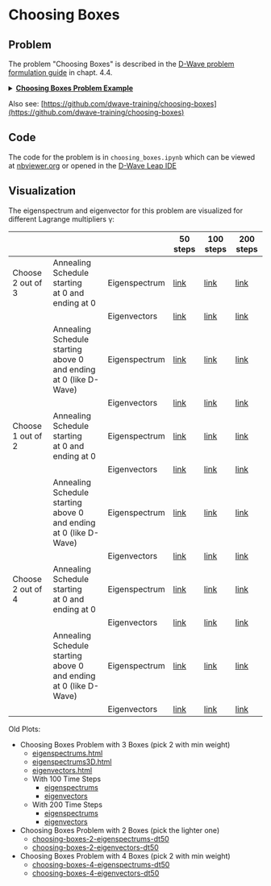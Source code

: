 # Choosing Boxes

## Problem

The problem "Choosing Boxes" is described in the
[D-Wave problem formulation guide](https://www.dwavesys.com/media/bu0lh5ee/problem-formulation-guide-2022-01-10.pdf)
in chapt. 4.4.  

<details>
<summary>
<b><u>Choosing Boxes Problem Example</u></b>
</summary>

### Example: Choosing Boxes

We're given three boxes with different weights.
We want to choose the two boxes with the smallest sum.

| | Box 1 | Box 2 | Box 3 |
| --- | --- | --- | --- |
| Weight | 15 | 20 | 25 |

This is a simple problem – we know that the answer is to choose boxes 15 and 20.
But how do we phrase this problem as a BQM?

#### Step 1: Write Objective and Constraints

**Objective**: We are looking for the smallest sum, so our objective is "minimize the sum of
the boxes chosen".  
**Constraint**: We are allowed to choose two boxes, so our constraint is "choose exactly two
boxes".

#### Step 2: Convert Objective and Constraints into Binary Math Expressions

**Binary Variables.** First, we need to define our binary variables.
The answer that we are looking for is which boxes we should choose.
For each box, we can ask "do we choose this box?".
This points us to how we should define our binary variables.

| | Use Box i | Don't use Box i |
| --- | --- | --- |
| QUBO | $x_i = 1$ | $x_i = 0$ |
| Ising | $s_i = +1$ | $s_i = −1$ |

Once we have defined our binary variables, we can convert our objective and constraint into math expressions.

**Objective.** We consider our objective for both QUBO and Ising forms.

**QUBO:**
To figure out the sum of the boxes that are chosen, we can use a weighted sum: $15x_1 + 20x_2 + 25x_3$.
In this sum, the boxes that are chosen will have $x_i = 1$ and the boxes that are not chosen will have $x_i = 0$.
In other words, the value of boxes that are not chosen will be multiplied by zero and so we will only be adding up the value of the boxes that are chosen.
Our objective function becomes:

$$
min(15x_1 + 20x_2 + 25x_3)
$$

**Ising:**
Using our binary variables, we can convert our +1/-1 to 1/0 using the Ising to QUBO translation shown earlier, which maps +1 7→ 1 and −1 7→ 0.
Our objective function can then be written as:

$$
min \left (
  15 \left ( \frac{s_1 + 1}{2} \right ) +
  20 \left ( \frac{s_2 + 1}{2} \right ) +
  25 \left ( \frac{s_3 + 1}{2} \right )
\right )
$$

**Constraint.** We consider our constraint for both QUBO and Ising forms.

**QUBO:**
Our constraint "choose exactly two boxes" means that we need exactly two of our binary variables to have value 1, and the remaining binary variable will have value 0.
In other words, our constraint can be written as:

$$x_1 + x_2 + x_3 = 2$$

**Ising:**
Our constraint "choose exactly two boxes" means that we need exactly two of our binary variables to have value +1, and the remaining binary variable will have value -1.
In other words, our constraint can be written as:

$$s_1 + s_2 + s_3 = 1$$

#### Step 3: Transform Math Expressions into a BQM

Our objective function is fine as written, so we only need to modify our constraint.

**QUBO:**
To modify our constraint, we need to use the method for equalities.
Original constraint:
$$x_1 + x_2 + x_3 = 2$$
Move everything to one side:
$$x_1 + x_2 + x_3 − 2 = 0$$
Square the expression:
$$(x_1 + x_2 + x_3 − 2)^2$$

**Ising:**
Following the same method, we can rewrite our constraint as follows.
$$(s_1 + s_2 + s_3 − 1)^2$$

#### Step 4: Combine Expressions

Now that we have written our objective and constraint in BQM form, we can combine them together to make our final model using addition and adding in a Lagrange parameter.
Both of these can be expanded and simplified to prepare for input to an Ocean python program.

**QUBO:**
$$
min \left (
  (15 x_1 + 20 x_2 + 25 x_3) +
  γ (x_1 + x_2 + x_3 − 2)^2
\right )
$$

**Ising:**

$$
min \left (
  15 \left ( \frac{s_1 + 1}{2} \right ) +
  20 \left ( \frac{s_2 + 1}{2} \right ) +
  25 \left ( \frac{s_3 + 1}{2} \right ) +
  γ (s_1 + s_2 + s_3 − 1)^2
\right )
$$

</details>

Also see:
[https://github.com/dwave-training/choosing-boxes](https://github.com/dwave-training/choosing-boxes)

## Code

The code for the problem is in 
`choosing_boxes.ipynb` <!-- [choosing_boxes.ipynb](choosing_boxes_problem/choosing_boxes.ipynb) -->
which can be viewed at
[nbviewer.org](https://nbviewer.org/github/klezm/QuantumAnnealingPlayground/blob/main/choosing_boxes_problem/choosing_boxes.ipynb)
or opened in the
[D-Wave Leap IDE](https://ide.dwavesys.io/#https://github.com/klezm/QuantumAnnealingPlayground)

## Visualization

The eigenspectrum and eigenvector for this problem are visualized for different Lagrange multipliers γ:


|                   |                                                                        |               | 50 steps                                                         | 100 steps                                                         | 200 steps                                                         |
|-------------------|------------------------------------------------------------------------|---------------|------------------------------------------------------------------|-------------------------------------------------------------------|-------------------------------------------------------------------|
| Choose 2 out of 3 | Annealing Schedule starting <br> at 0 and ending at 0                  | Eigenspectrum | [link](https://klezm.github.io/QuantumAnnealingPlayground/choosing_boxes_problem/results/eigenspectrums-choose-2of3_γ5-80_Δt50_sched-similar.html) | [link](https://klezm.github.io/QuantumAnnealingPlayground/choosing_boxes_problem/results/eigenspectrums-choose-2of3_γ5-80_Δt100_sched-similar.html) | [link](https://klezm.github.io/QuantumAnnealingPlayground/choosing_boxes_problem/results/eigenspectrums-choose-2of3_γ5-80_Δt200_sched-similar.html) |
|                   |                                                                        | Eigenvectors  | [link](https://klezm.github.io/QuantumAnnealingPlayground/choosing_boxes_problem/results/eigenvectors-choose-2of3_γ5-80_Δt50_sched-similar.html)   | [link](https://klezm.github.io/QuantumAnnealingPlayground/choosing_boxes_problem/results/eigenvectors-choose-2of3_γ5-80_Δt100_sched-similar.html)   | [link](https://klezm.github.io/QuantumAnnealingPlayground/choosing_boxes_problem/results/eigenvectors-choose-2of3_γ5-80_Δt200_sched-similar.html)   |
|                   | Annealing Schedule starting <br> above 0 and ending at 0 (like D-Wave) | Eigenspectrum | [link](https://klezm.github.io/QuantumAnnealingPlayground/choosing_boxes_problem/results/eigenspectrums-choose-2of3_γ5-80_Δt50_sched-approx.html)  | [link](https://klezm.github.io/QuantumAnnealingPlayground/choosing_boxes_problem/results/eigenspectrums-choose-2of3_γ5-80_Δt100_sched-approx.html)  | [link](https://klezm.github.io/QuantumAnnealingPlayground/choosing_boxes_problem/results/eigenspectrums-choose-2of3_γ5-80_Δt200_sched-approx.html)  |
|                   |                                                                        | Eigenvectors  | [link](https://klezm.github.io/QuantumAnnealingPlayground/choosing_boxes_problem/results/eigenvectors-choose-2of3_γ5-80_Δt50_sched-approx.html)    | [link](https://klezm.github.io/QuantumAnnealingPlayground/choosing_boxes_problem/results/eigenvectors-choose-2of3_γ5-80_Δt100_sched-approx.html)    | [link](https://klezm.github.io/QuantumAnnealingPlayground/choosing_boxes_problem/results/eigenvectors-choose-2of3_γ5-80_Δt200_sched-approx.html)    |
| Choose 1 out of 2 | Annealing Schedule starting <br> at 0 and ending at 0                  | Eigenspectrum | [link](https://klezm.github.io/QuantumAnnealingPlayground/choosing_boxes_problem/results/eigenspectrums-choose-2of2_γ5-80_Δt50_sched-similar.html) | [link](https://klezm.github.io/QuantumAnnealingPlayground/choosing_boxes_problem/results/eigenspectrums-choose-2of2_γ5-80_Δt100_sched-similar.html) | [link](https://klezm.github.io/QuantumAnnealingPlayground/choosing_boxes_problem/results/eigenspectrums-choose-2of2_γ5-80_Δt200_sched-similar.html) |
|                   |                                                                        | Eigenvectors  | [link](https://klezm.github.io/QuantumAnnealingPlayground/choosing_boxes_problem/results/eigenvectors-choose-2of2_γ5-80_Δt50_sched-similar.html)   | [link](https://klezm.github.io/QuantumAnnealingPlayground/choosing_boxes_problem/results/eigenvectors-choose-2of2_γ5-80_Δt100_sched-similar.html)   | [link](https://klezm.github.io/QuantumAnnealingPlayground/choosing_boxes_problem/results/eigenvectors-choose-2of2_γ5-80_Δt200_sched-similar.html)   |
|                   | Annealing Schedule starting <br> above 0 and ending at 0 (like D-Wave) | Eigenspectrum | [link](https://klezm.github.io/QuantumAnnealingPlayground/choosing_boxes_problem/results/eigenspectrums-choose-2of2_γ5-80_Δt50_sched-approx.html)  | [link](https://klezm.github.io/QuantumAnnealingPlayground/choosing_boxes_problem/results/eigenspectrums-choose-2of2_γ5-80_Δt100_sched-approx.html)  | [link](https://klezm.github.io/QuantumAnnealingPlayground/choosing_boxes_problem/results/eigenspectrums-choose-2of2_γ5-80_Δt200_sched-approx.html)  |
|                   |                                                                        | Eigenvectors  | [link](https://klezm.github.io/QuantumAnnealingPlayground/choosing_boxes_problem/results/eigenvectors-choose-2of2_γ5-80_Δt50_sched-approx.html)    | [link](https://klezm.github.io/QuantumAnnealingPlayground/choosing_boxes_problem/results/eigenvectors-choose-2of2_γ5-80_Δt100_sched-approx.html)    | [link](https://klezm.github.io/QuantumAnnealingPlayground/choosing_boxes_problem/results/eigenvectors-choose-2of2_γ5-80_Δt200_sched-approx.html)    |
| Choose 2 out of 4 | Annealing Schedule starting <br> at 0 and ending at 0                  | Eigenspectrum | [link](https://klezm.github.io/QuantumAnnealingPlayground/choosing_boxes_problem/results/eigenspectrums-choose-2of4_γ5-80_Δt50_sched-similar.html) | [link](https://klezm.github.io/QuantumAnnealingPlayground/choosing_boxes_problem/results/eigenspectrums-choose-2of4_γ5-80_Δt100_sched-similar.html) | [link](https://klezm.github.io/QuantumAnnealingPlayground/choosing_boxes_problem/results/eigenspectrums-choose-2of4_γ5-80_Δt200_sched-similar.html) |
|                   |                                                                        | Eigenvectors  | [link](https://klezm.github.io/QuantumAnnealingPlayground/choosing_boxes_problem/results/eigenvectors-choose-2of4_γ5-80_Δt50_sched-similar.html)   | [link](https://klezm.github.io/QuantumAnnealingPlayground/choosing_boxes_problem/results/eigenvectors-choose-2of4_γ5-80_Δt100_sched-similar.html)   | [link](https://klezm.github.io/QuantumAnnealingPlayground/choosing_boxes_problem/results/eigenvectors-choose-2of4_γ5-80_Δt200_sched-similar.html)   |
|                   | Annealing Schedule starting <br> above 0 and ending at 0 (like D-Wave) | Eigenspectrum | [link](https://klezm.github.io/QuantumAnnealingPlayground/choosing_boxes_problem/results/eigenspectrums-choose-2of4_γ5-80_Δt50_sched-approx.html)  | [link](https://klezm.github.io/QuantumAnnealingPlayground/choosing_boxes_problem/results/eigenspectrums-choose-2of4_γ5-80_Δt100_sched-approx.html)  | [link](https://klezm.github.io/QuantumAnnealingPlayground/choosing_boxes_problem/results/eigenspectrums-choose-2of4_γ5-80_Δt200_sched-approx.html)  |
|                   |                                                                        | Eigenvectors  | [link](https://klezm.github.io/QuantumAnnealingPlayground/choosing_boxes_problem/results/eigenvectors-choose-2of4_γ5-80_Δt50_sched-approx.html)    | [link](https://klezm.github.io/QuantumAnnealingPlayground/choosing_boxes_problem/results/eigenvectors-choose-2of4_γ5-80_Δt100_sched-approx.html)    | [link](https://klezm.github.io/QuantumAnnealingPlayground/choosing_boxes_problem/results/eigenvectors-choose-2of4_γ5-80_Δt200_sched-approx.html)    |

Old Plots:

- Choosing Boxes Problem with 3 Boxes (pick 2 with min weight)
  - [eigenspectrums.html](https://klezm.github.io/QuantumAnnealingPlayground/choosing_boxes_problem/results/eigenspectrums.html)
  - [eigenspectrums3D.html](https://klezm.github.io/QuantumAnnealingPlayground/choosing_boxes_problem/results/eigenspectrums3D.html)
  - [eigenvectors.html](https://klezm.github.io/QuantumAnnealingPlayground/choosing_boxes_problem/results/eigenvectors.html)
  - With 100 Time Steps
    - [eigenspectrums](https://klezm.github.io/QuantumAnnealingPlayground/choosing_boxes_problem/results/eigenspectrums-dt100.html)
    - [eigenvectors](https://klezm.github.io/QuantumAnnealingPlayground/choosing_boxes_problem/results/eigenvectors-dt100.html)
  - With 200 Time Steps
    - [eigenspectrums](https://klezm.github.io/QuantumAnnealingPlayground/choosing_boxes_problem/results/eigenspectrums-dt200.html)
    - [eigenvectors](https://klezm.github.io/QuantumAnnealingPlayground/choosing_boxes_problem/results/eigenvectors-dt200.html)
- Choosing Boxes Problem with 2 Boxes (pick the lighter one)
  - [choosing-boxes-2-eigenspectrums-dt50](https://klezm.github.io/QuantumAnnealingPlayground/choosing_boxes_problem/results/choosing-boxes-2-eigenspectrums-dt50.html)
  - [choosing-boxes-2-eigenvectors-dt50](https://klezm.github.io/QuantumAnnealingPlayground/choosing_boxes_problem/results/choosing-boxes-2-eigenvectors-dt50.html)
- Choosing Boxes Problem with 4 Boxes (pick 2 with min weight)
  - [choosing-boxes-4-eigenspectrums-dt50](https://klezm.github.io/QuantumAnnealingPlayground/choosing_boxes_problem/results/choosing-boxes-4-eigenspectrums-dt50.html)
  - [choosing-boxes-4-eigenvectors-dt50](https://klezm.github.io/QuantumAnnealingPlayground/choosing_boxes_problem/results/choosing-boxes-4-eigenvectors-dt50.html)
